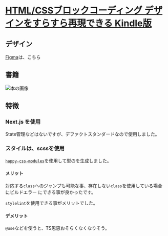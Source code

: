 # [HTML/CSSブロックコーディング デザインをすらすら再現できる Kindle版](https://www.amazon.co.jp/gp/product/B0BHYYSWYQ/ref=ppx_yo_dt_b_d_asin_title_o00?ie=UTF8&psc=1)

## デザイン

[Figma](https://www.figma.com/file/WsqRZ49ELc0HRXERQH9ahm/design-block-coding?type=design&t=8fRvhIjnYBBBx4Uc-6)は、こちら

## 書籍

![本の画像](https://m.media-amazon.com/images/I/51XJwUqsahL.jpg)

## 特徴

### Next.js を使用

State管理などはないですが、デファクトスタンダードなので使用しました。

### スタイルは、scssを使用

[`happy-css-modules`](https://github.com/mizdra/happy-css-modules)を使用して型のを生成しました。

#### メリット

対応する`class`へのジャンプも可能な事、存在しない`class`を使用している場合にビルドエラー
にできる事が良かったです。

`stylelint`を使用できる事がメリットでした。

#### デメリット

`@use`などを使うと、TS恩恵おそらくなくなりそう。

